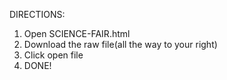 DIRECTIONS:
1. Open SCIENCE-FAIR.html
2. Download the raw file(all the way to your right)
3. Click open file
4. DONE!
